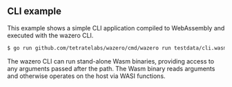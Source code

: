 ## CLI example

This example shows a simple CLI application compiled to WebAssembly and
executed with the wazero CLI.

```bash
$ go run github.com/tetratelabs/wazero/cmd/wazero run testdata/cli.wasm 3 4
```

The wazero CLI can run stand-alone Wasm binaries, providing access to any
arguments passed after the path. The Wasm binary reads arguments and otherwise
operates on the host via WASI functions.
